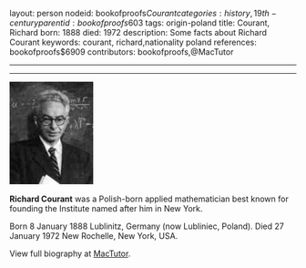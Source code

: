 layout: person
nodeid: bookofproofs$Courant
categories: history,19th-century
parentid: bookofproofs$603
tags: origin-poland
title: Courant, Richard
born: 1888
died: 1972
description: Some facts about Richard Courant
keywords: courant, richard,nationality poland
references: bookofproofs$6909
contributors: bookofproofs,@MacTutor

---


---

![Courant.jpg](https://github.com/bookofproofs/bookofproofs.github.io/blob/main/_sources/_assets/images/portraits/Courant.jpg?raw=true)

**Richard Courant** was a Polish-born applied mathematician best known for founding the Institute named after him in New York.

Born 8 January 1888 Lublinitz, Germany (now Lubliniec, Poland). Died 27 January 1972 New Rochelle, New York, USA.


View full biography at [MacTutor](https://mathshistory.st-andrews.ac.uk/Biographies/Courant/).